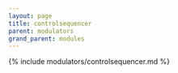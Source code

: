 ```yaml
---
layout: page
title: controlsequencer
parent: modulators
grand_parent: modules
---
```


{% include modulators/controlsequencer.md %}
